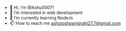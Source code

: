 - 👋 Hi, I’m @Ashu00071
- 👀 I’m interested in web development
- 🌱 I’m currently learning NodeJs
- 📫 How to reach me ashutoshpanigrahi27.7@gmail.com

<!---
Ashu00071/Ashu00071 is a ✨ special ✨ repository because its `README.md` (this file) appears on your GitHub profile.
You can click the Preview link to take a look at your changes.
--->
